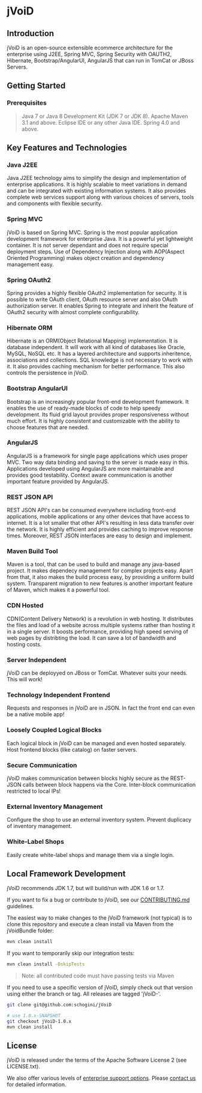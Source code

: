 

# jVoiD

## Introduction 

jVoiD is an open-source extensible ecommerce architecture for the enterprise using J2EE, Spring MVC, Spring Security with OAUTH2, Hibernate, Bootstrap/AngularUI, AngularJS that can run in TomCat or JBoss Servers.

## Getting Started

### Prerequisites

> Java 7 or Java 8 Development Kit (JDK 7 or JDK 8).
> Apache Maven 3.1 and above.
> Eclipse IDE or any other Java IDE.
> Spring 4.0 and above.

## Key Features and Technologies

### Java J2EE

Java J2EE technology aims to simplify the design and implementation of enterprise applications. It is highly scalable to meet variations in demand and can be integrated with existing information systems. It also provides complete web services support along with various choices of servers, tools and components with flexible security.

### Spring MVC

jVoiD is based on Spring MVC. Spring is the most popular application development framework for enterprise Java. It is a powerful yet lightweight container. It is not server dependant and does not require special deployment steps. Use of Dependency Injection along with AOP(Aspect Oriented Programming) makes object creation and dependency management easy.

### Spring OAuth2

Spring provides a highly flexible OAuth2 implementation for security. It is possible to write OAuth client, OAuth resource server and also OAuth authorization server. It enables Spring to integrate and inherit the feature of OAuth2 security with almost complete configurability.

### Hibernate ORM

Hibernate is an ORM(Object Relational Mapping) implementation. It is database independent. It will work with all kind of databases like Oracle, MySQL, NoSQL etc. It has a layered architecture and supports inheritence, associations and collections. SQL knowledge is not necessary to work with it. It also provides caching mechanism for better performance. This also controls the persistence in jVoiD.

### Bootstrap AngularUI

Bootstrap is an increasingly popular front-end development framework. It enables the use of ready-made blocks of code to help speedy development. Its fluid grid layout provides proper responsiveness without much effort. It is highly consistent and customizable with the ability to choose features that are needed.

### AngularJS

AngularJS is a framework for single page applications which uses proper MVC. Two way data binding and saving to the server is made easy in this. Applications developed using AngularJS are more maintainable and provides good testability. Context aware communication is another important feature provided by AngularJS.

### REST JSON API

REST JSON API's can be consumed everywhere including front-end applications, mobile applications or any other devices that have access to internet. It is a lot smaller that other API's resulting in less data transfer over the network. It is highly efficient and provides caching to improve response times. Moreover, REST JSON interfaces are easy to design and implement.

### Maven Build Tool

Maven is a tool, that can be used to build and manage any java-based project. It makes dependecy management for complex projects easy. Apart from that, it also makes the build process easy, by providing a uniform build system. Transparent migration to new features is another important feature of Maven, which makes it a powerful tool.

### CDN Hosted

CDN(Content Delivery Network) is a revolution in web hosting. It distributes the files and load of a website across multiple systems rather than hosting it in a single server. It boosts performance, providing high speed serving of web pages by distribting the load. It can save a lot of bandwidth and hosting costs.

### Server Independent

jVoiD can be deployyed on JBoss or TomCat. Whatever suits your needs. This will work!

### Technology Independent Frontend

Requests and responses in jVoiD are in JSON. In fact the front end can even be a native mobile app!

### Loosely Coupled Logical Blocks

Each logical block in jVoiD can be managed and even hosted separately. Host frontend blocks (like catalog) on faster servers.

### Secure Communication

jVoiD makes communication between blocks highly secure as the REST-JSON calls between block happens via the Core. Inter-block communication restricted to local IPs!

### External Inventory Management

Configure the shop to use an external inventory system. Prevent duplicacy of inventory management.

### White-Label Shops

Easily create white-label shops and manage them via a single login.

## Local Framework Development

jVoiD recommends JDK 1.7, but will build/run with JDK 1.6 or 1.7.

If you want to fix a bug or contribute to jVoiD, see our [CONTRIBUTING.md](CONTRIBUTING.md) guidelines.

The easiest way to make changes to the jVoiD framework (not typical) is to clone this repository and execute a clean install via Maven from the jVoidBundle folder:

```sh
mvn clean install
```

If you want to temporarily skip our integration tests:

```sh
mvn clean install -DskipTests
```

> Note: all contributed code must have passing tests via Maven

If you need to use a specific version of jVoiD, simply check out that version using either the branch or tag. All releases are tagged 'jVoiD-<version>'.

```sh
git clone git@github.com:schogini/jVoiD

# use 1.0.x-SNAPSHOT
git checkout jVoiD-1.0.x
mvn clean install
```

## License

jVoiD is released under the terms of the Apache Software License 2 (see LICENSE.txt).

We also offer various levels of [enterprise support options](http://www.jvoid.com). Please [contact us](http://www.jvoid.com) for detailed information.


